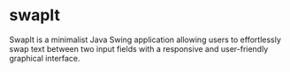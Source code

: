 # swapIt
SwapIt is a minimalist Java Swing application allowing users to effortlessly swap text between two input fields with a responsive and user-friendly graphical interface.
